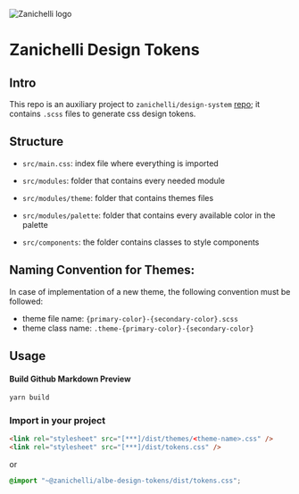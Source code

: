 ![Zanichelli logo](https://www.zanichelli.it/static/zanichelli/templates/zanichelli/_template_style/images/logo-print.png)

# Zanichelli Design Tokens

## Intro

This repo is an auxiliary project to `zanichelli/design-system` [repo](https://github.com/ZanichelliEditore/design-system); it contains `.scss` files to generate css design tokens.

## Structure

- `src/main.css`:
  index file where everything is imported

- `src/modules`:
  folder that contains every needed module

- `src/modules/theme`:
  folder that contains themes files

- `src/modules/palette`:
  folder that contains every available color in the palette

- `src/components`:
  the folder contains classes to style components

## Naming Convention for Themes:

In case of implementation of a new theme, the following convention must be followed:

- theme file name: `{primary-color}-{secondary-color}.scss`
- theme class name: `.theme-{primary-color}-{secondary-color}`

## Usage

#### Build Github Markdown Preview

```bash
yarn build
```

### Import in your project

```html
<link rel="stylesheet" src="[***]/dist/themes/<theme-name>.css" />
<link rel="stylesheet" src="[***]/dist/tokens.css" />
```

or

```css
@import "~@zanichelli/albe-design-tokens/dist/tokens.css";
```
